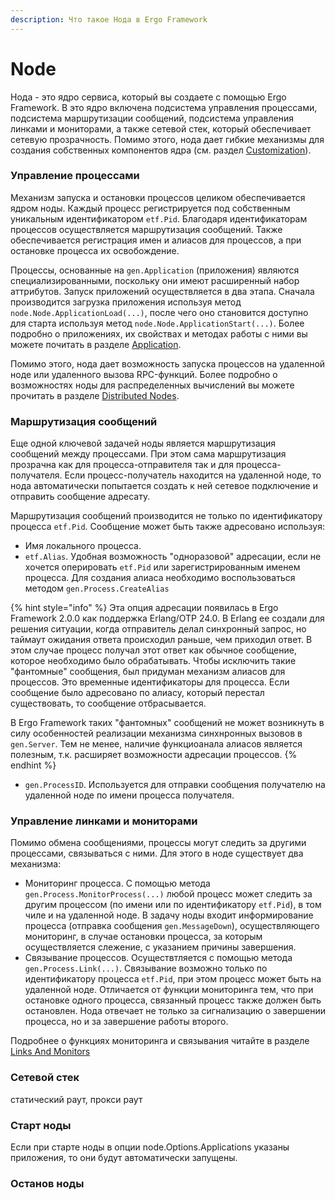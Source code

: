 ```yaml
---
description: Что такое Нода в Ergo Framework
---
```


# Node

Нода - это ядро сервиса, который вы создаете с помощью Ergo Framework. В это ядро включена подсистема управления процессами, подсистема маршрутизации сообщений, подсистема управления линками и мониторами, а также сетевой стек, который обеспечивает сетевую прозрачность. Помимо этого, нода дает гибкие механизмы для создания собственных компонентов ядра (см. раздел [Customization](../advanced/customization/)).

### Управление процессами

Механизм запуска и остановки процессов целиком обеспечивается ядром ноды. Каждый процесс регистрируется под собственным уникальным идентификатором `etf.Pid`. Благодаря идентификаторам процессов осуществляется маршрутизация сообщений. Также обеспечивается регистрация имен и алиасов для процессов, а при остановке процесса их освобождение.

Процессы, основанные на `gen.Application` (приложения) являются специализированными, поскольку они имеют расширенный набор аттрибутов. Запуск приложений осуществляется в два этапа. Сначала производится загрузка приложения используя метод `node.Node.ApplicationLoad(...)`, после чего оно становится доступно для старта используя метод `node.Node.ApplicationStart(...)`. Более подробно о приложениях, их свойствах и методах работы с ними вы можете почитать в разделе [Application](../generic-behaviors/application.md).

Помимо этого, нода дает возможность запуска процессов на удаленной ноде или удаленного вызова RPC-функций. Более подробно о возможностях ноды для распределенных вычислений вы можете прочитать в разделе [Distributed Nodes](distributed-nodes/).

### Маршрутизация сообщений

Еще одной ключевой задачей ноды является маршрутизация сообщений между процессами. При этом сама маршрутизация прозрачна как для процесса-отправителя так и для процесса-получателя. Если процесс-получатель находится на удаленной ноде, то нода автоматически попытается создать к ней сетевое подключение и отправить сообщение адресату.

Маршрутизация сообщений производится не только по идентификатору процесса `etf.Pid`. Сообщение может быть также адресовано используя:&#x20;

* Имя локального процесса.
* `etf.Alias`. Удобная возможность "одноразовой" адресации, если не хочется оперировать `etf.Pid` или зарегистрированным именем процесса. Для создания алиаса необходимо воспользоваться методом `gen.Process.CreateAlias`

{% hint style="info" %}
Эта опция адресации появилась в Ergo Framework 2.0.0 как поддержка Erlang/OTP 24.0. В Erlang ee создали для решения ситуации, когда отправитель делал синхронный запрос, но таймаут ожидания ответа происходил раньше, чем приходил ответ. В этом случае процесс получал этот ответ как обычное сообщение, которое необходимо было обрабатывать. Чтобы исключить такие "фантомные" сообщения, был придуман механизм алиасов для процессов. Это временные идентификаторы для процесса. Если сообщение было адресовано по алиасу, который перестал существовать, то сообщение отбрасывается.

В Ergo Framework таких "фантомных" сообщений не может возникнуть в силу особенностей реализации механизма синхнронных вызовов в `gen.Server`. Тем не менее, наличие функциоанала алиасов является полезным, т.к. расширяет возможности адресации процессов.
{% endhint %}

* `gen.ProcessID`. Используется для отправки сообщения получателю на удаленной ноде по имени процесса получателя.

### Управление линками и мониторами

Помимо обмена сообщениями, процессы могут следить за другими процессами, связываться с ними. Для этого в ноде существует два механизма:

* Мониторинг процесса. C помощью метода `gen.Process.MonitorProcess(...)` любой процесс может следить за другим процессом (по имени или по идентификатору `etf.Pid`), в том чиле и на удаленной ноде. В задачу ноды входит информирование процесса (отправка сообщения `gen.MessageDown`), осуществляющего мониторинг, в случае остановки процесса, за которым осуществляется слежение, с указанием причины завершения.
* Связывание процессов. Осуществтляется с помощью метода `gen.Process.Link(...)`. Связывание возможно только по идентификатору процесса `etf.Pid`, при этом процесс может быть на удаленной ноде. Отличается от функции мониторинга тем, что при остановке одного процесса, связанный процесс также должен быть остановлен. Нода отвечает не только за сигнализацию о завершении процесса, но и за завершение работы второго.

Подробнее о функциях мониторинга и связывания читайте в разделе [Links And Monitors](links-and-monitors.md)

### Сетевой стек

статический раут, прокси раут

### Старт ноды

Если при старте ноды в опции node.Options.Applications указаны приложения, то они будут автоматически запущены.&#x20;

### Останов ноды



